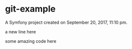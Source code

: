 git-example
===========

A Symfony project created on September 20, 2017, 11:10 pm.

a new line here

some amazing code here